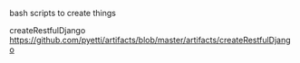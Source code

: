 bash scripts to create things

createRestfulDjango
https://github.com/pyetti/artifacts/blob/master/artifacts/createRestfulDjango